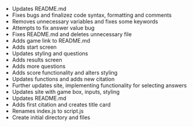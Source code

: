 - Updates README.md
- Fixes bugs and finalizez code syntax, formatting and comments
- Removes unnecessary variables and fixes some keywords
- Attempts to fix answer value bug
- Fixes README.md and deletes unnecessary file
- Adds game link to README.md
- Adds start screen
- Updates styling and questions
- Adds results screen
- Adds more questions
- Adds score functionality and alters styling
- Updates functions and adds new citation
- Further updates site, implementing functionality for selecting answers
- Updates site with game box, inputs, styling
- Updates README.md
- Adds first citation and creates title card
- Renames index.js to script.js
- Create initial directory and files
